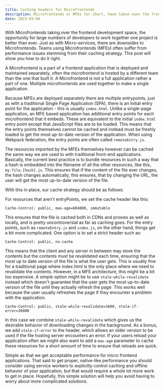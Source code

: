 ```yaml
---
title: Caching headers for Microfrontends
description: Microfrontends or MFEs for short, have taken over the frontend development space. One problem that teams need to solve however is that of caching. This post shows you how to do it right.
date: 2023-03-04
---
```


With Microfrontends taking over the frontend development space, the opportunity for large numbers of developers to work together one project is better than ever. Just as with Micro-services, there are downsides to Microfrontends. Teams using Microfrontends (MFEs) often suffer from performance issues stemming from their caching strategy. This post will show you how to do it right.

A Microfrontend is a part of a frontend application that is deployed and maintained separately, often the microfrontend is hosted by a different team than the one that built it. A Microfrontend is not a full application rather a part of one. Multiple microfrontends are used together to make a single application.

Because MFEs are deployed separately there are multiple entrypoints, just as with a traditional Single Page Application (SPA), there is an initial entry point for the application - this is usually `index.html`. Unlike a single-page application, an MFE based application has additional entry points for each microfrontend that it embeds. These are equivalent to the initial `index.html` entry point except that JavaScript files are to be loaded. This means that the entry points themselves cannot be cached and instead must be freshly loaded to get the most up-to-date version of the application. When using Webpack federation, the entry points are often called `remoteEntry.js`.

The resources imported by the MFEs themselves however can be cached the same way we are used to with traditional front-end applications. Basically, the current best practice is to bundle resources in such a way that a hash is embedded into the filename of all the other resources,
like this, `my-file.[hash].js`. This ensures that if the content of the file ever changes, the hash changes automatically, this ensures, that by changing the URL, the user will get the most up-to-date version of the file.

With this in place, our cache strategy should be as follows:

For resources that aren't entryPoints, we set the cache header like this:

```text
Cache-Control: public, max-age=604800, immutable
```

This ensures that the file is cached both in CDNs and proxies as well as locally, and is pretty uncontroversial as far as caching goes. For the entry points, such as `remoteEntry.js` and `index.js`, on the other hand, things get a bit more complicated. One option is to set a strict header such as:

```text
Cache-Control: public, no-cache
```

This means that the client and any server in between may store the contents but the contents must be revalidated each time, ensuring that the most up to date version of the file is what the user gets. This is usually fine for a traditional page where index.html is the only place where we need to revalidate the contents. However, in a MFE architecture, this might be a bit too expensive. A simple option might be to use `stale-while-revalidate` instead which doesn't guarantee that the user gets the most up-to-date version of the file until they actually refresh the page. This works well because the user usually refreshes the page if they encounter a problem with the application.

```text
Cache-Control: public, stale-while-revalidate=3600, stale-if-error=36000
```

In this case we combine `stale-while-revalidate` which gives us the desirable behavior of downloading changes in the background. As a bonus, we add `stale-if-error` to the header, which allows an older version to be used if the file hosting server encounters an error. If your users reload your application often we might also want to add a `max-age` parameter to cache these resources for a short amount of time to ensure that reloads are quick.

Simple as that we get acceptable performance for micro frontend applications. That said to get proper, native-like performance you should consider using service workers to explicitly control caching and offline behavior of your application, but that would require a whole lot more work to get in place. Hopefully, this simple solution will help you avoid having to worry about more complicated solutions.
